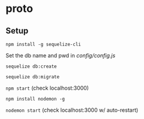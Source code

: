 # proto

## Setup

`npm install -g sequelize-cli`

Set the db name and pwd in *config/config.js*

`sequelize db:create`

`sequelize db:migrate`

`npm start` (check localhost:3000)

`npm install nodemon -g`

`nodemon start` (check localhost:3000 w/ auto-restart)


